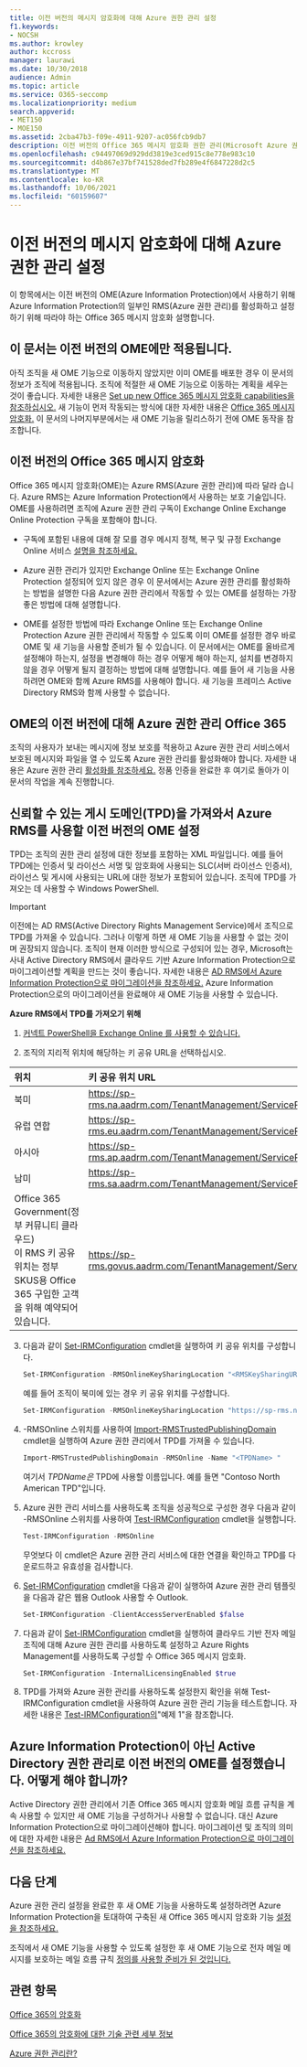 ```yaml
---
title: 이전 버전의 메시지 암호화에 대해 Azure 권한 관리 설정
f1.keywords:
- NOCSH
ms.author: krowley
author: kccross
manager: laurawi
ms.date: 10/30/2018
audience: Admin
ms.topic: article
ms.service: O365-seccomp
ms.localizationpriority: medium
search.appverid:
- MET150
- MOE150
ms.assetid: 2cba47b3-f09e-4911-9207-ac056fcb9db7
description: 이전 버전의 Office 365 메시지 암호화 권한 관리(Microsoft Azure 권한 관리)에 따라 Windows Azure Active Directory 있습니다.
ms.openlocfilehash: c94497069d929dd3819e3ced915c8e778e983c10
ms.sourcegitcommit: d4b867e37bf741528ded7fb289e4f6847228d2c5
ms.translationtype: MT
ms.contentlocale: ko-KR
ms.lasthandoff: 10/06/2021
ms.locfileid: "60159607"
---
```

# <a name="set-up-azure-rights-management-for-the-previous-version-of-message-encryption"></a>이전 버전의 메시지 암호화에 대해 Azure 권한 관리 설정

이 항목에서는 이전 버전의 OME(Azure Information Protection)에서 사용하기 위해 Azure Information Protection의 일부인 RMS(Azure 권한 관리)를 활성화하고 설정하기 위해 따라야 하는 Office 365 메시지 암호화 설명합니다.

## <a name="this-article-only-applies-to-the-previous-version-of-ome"></a>이 문서는 이전 버전의 OME에만 적용됩니다.

아직 조직을 새 OME 기능으로 이동하지 않았지만 이미 OME를 배포한 경우 이 문서의 정보가 조직에 적용됩니다. 조직에 적절한 새 OME 기능으로 이동하는 계획을 세우는 것이 좋습니다. 자세한 내용은 [Set up new Office 365 메시지 암호화 capabilities을 참조하십시오.](set-up-new-message-encryption-capabilities.md) 새 기능이 먼저 작동되는 방식에 대한 자세한 내용은 [Office 365 메시지 암호화.](ome.md) 이 문서의 나머지부분에서는 새 OME 기능을 릴리스하기 전에 OME 동작을 참조합니다.

## <a name="prerequisites-for-using-the-previous-version-of-office-365-message-encryption"></a>이전 버전의 Office 365 메시지 암호화
<a name="warmprereqs"> </a>

Office 365 메시지 암호화(OME)는 Azure RMS(Azure 권한 관리)에 따라 달라 습니다. Azure RMS는 Azure Information Protection에서 사용하는 보호 기술입니다. OME를 사용하려면 조직에 Azure 권한 관리 구독이 Exchange Online Exchange Online Protection 구독을 포함해야 합니다.
  
- 구독에 포함된 내용에 대해 잘 모를 경우 메시지 정책, 복구 및 규정 Exchange Online 서비스 [설명을 참조하세요.](/office365/servicedescriptions/exchange-online-service-description/message-policy-and-compliance)

- Azure 권한 관리가 있지만 Exchange Online 또는 Exchange Online Protection 설정되어 있지 않은 경우 이 문서에서는 Azure 권한 관리를 활성화하는 방법을 설명한 다음 Azure 권한 관리에서 작동할 수 있는 OME를 설정하는 가장 좋은 방법에 대해 설명합니다.

- OME를 설정한 방법에 따라 Exchange Online 또는 Exchange Online Protection Azure 권한 관리에서 작동할 수 있도록 이미 OME를 설정한 경우 바로 OME 및 새 기능을 사용할 준비가 될 수 있습니다. 이 문서에서는 OME를 올바르게 설정해야 하는지, 설정을 변경해야 하는 경우 어떻게 해야 하는지, 설치를 변경하지 않을 경우 어떻게 될지 결정하는 방법에 대해 설명합니다. 예를 들어 새 기능을 사용하려면 OME와 함께 Azure RMS를 사용해야 합니다. 새 기능을 프레미스 Active Directory RMS와 함께 사용할 수 없습니다.

## <a name="activate-azure-rights-management-for--the-previous-version-of-ome-in-office-365"></a>OME의 이전 버전에 대해 Azure 권한 관리 Office 365

조직의 사용자가 보내는 메시지에 정보 보호를 적용하고 Azure 권한 관리 서비스에서 보호된 메시지와 파일을 열 수 있도록 Azure 권한 관리를 활성화해야 합니다. 자세한 내용은 Azure 권한 관리 [활성화를 참조하세요.](/azure/information-protection/activate-service) 정품 인증을 완료한 후 여기로 돌아가 이 문서의 작업을 계속 진행합니다.
  
## <a name="set-up-the-previous-version-of-ome-to-use-azure-rms-by-importing-trusted-publishing-domains-tpds"></a>신뢰할 수 있는 게시 도메인(TPD)을 가져와서 Azure RMS를 사용할 이전 버전의 OME 설정

TPD는 조직의 권한 관리 설정에 대한 정보를 포함하는 XML 파일입니다. 예를 들어 TPD에는 인증서 및 라이선스 서명 및 암호화에 사용되는 SLC(서버 라이선스 인증서), 라이선스 및 게시에 사용되는 URL에 대한 정보가 포함되어 있습니다. 조직에 TPD를 가져오는 데 사용할 수 Windows PowerShell.
  
> [!IMPORTANT]
> 이전에는 AD RMS(Active Directory Rights Management Service)에서 조직으로 TPD를 가져올 수 있습니다. 그러나 이렇게 하면 새 OME 기능을 사용할 수 없는 것이 며 권장되지 않습니다. 조직이 현재 이러한 방식으로 구성되어 있는 경우, Microsoft는 사내 Active Directory RMS에서 클라우드 기반 Azure Information Protection으로 마이그레이션할 계획을 만드는 것이 좋습니다. 자세한 내용은 [AD RMS에서 Azure Information Protection으로 마이그레이션을 참조하세요.](/information-protection/plan-design/migrate-from-ad-rms-to-azure-rms) Azure Information Protection으로의 마이그레이션을 완료해야 새 OME 기능을 사용할 수 있습니다.
  
 **Azure RMS에서 TPD를 가져오기 위해**
  
1. [커넥트 PowerShell을 Exchange Online 를 사용할 수 있습니다.](/powershell/exchange/connect-to-exchange-online-powershell)

2. 조직의 지리적 위치에 해당하는 키 공유 URL을 선택하십시오.

|**위치**|**키 공유 위치 URL**|
|:-----|:-----|
|북미  <br/> |https://sp-rms.na.aadrm.com/TenantManagement/ServicePartner.svc  <br/> |
|유럽 연합  <br/> |https://sp-rms.eu.aadrm.com/TenantManagement/ServicePartner.svc  <br/> |
|아시아  <br/> |https://sp-rms.ap.aadrm.com/TenantManagement/ServicePartner.svc  <br/> |
|남미  <br/> |https://sp-rms.sa.aadrm.com/TenantManagement/ServicePartner.svc  <br/> |
|Office 365 Government(정부 커뮤니티 클라우드)  <br/> 이 RMS 키 공유 위치는 정부 SKUS용 Office 365 구입한 고객을 위해 예약되어 있습니다.  <br/> |https://sp-rms.govus.aadrm.com/TenantManagement/ServicePartner.svc  <br/> |
  
3. 다음과 같이 [Set-IRMConfiguration](/powershell/module/exchange/set-irmconfiguration) cmdlet을 실행하여 키 공유 위치를 구성합니다. 

   ```powershell
   Set-IRMConfiguration -RMSOnlineKeySharingLocation "<RMSKeySharingURL >"
   ```
  
   예를 들어 조직이 북미에 있는 경우 키 공유 위치를 구성합니다.

   ```powershell
   Set-IRMConfiguration -RMSOnlineKeySharingLocation "https://sp-rms.na.aadrm.com/TenantManagement/ServicePartner.svc"
   ```

4. -RMSOnline 스위치를 사용하여 [Import-RMSTrustedPublishingDomain](/powershell/module/exchange/import-rmstrustedpublishingdomain) cmdlet을 실행하여 Azure 권한 관리에서 TPD를 가져올 수 있습니다. 

   ```powershell
   Import-RMSTrustedPublishingDomain -RMSOnline -Name "<TPDName> "
   ```

   여기서  *TPDName은*  TPD에 사용할 이름입니다. 예를 들면 "Contoso North American TPD"입니다. 

5. Azure 권한 관리 서비스를 사용하도록 조직을 성공적으로 구성한 경우 다음과 같이 -RMSOnline 스위치를 사용하여 [Test-IRMConfiguration](/powershell/module/exchange/test-irmconfiguration) cmdlet을 실행합니다.

   ```powershell
   Test-IRMConfiguration -RMSOnline
   ```

   무엇보다 이 cmdlet은 Azure 권한 관리 서비스에 대한 연결을 확인하고 TPD를 다운로드하고 유효성을 검사합니다.

6. [Set-IRMConfiguration](/powershell/module/exchange/set-irmconfiguration) cmdlet을 다음과 같이 실행하여 Azure 권한 관리 템플릿을 다음과 같은 웹용 Outlook 사용할 수 Outlook. 

   ```powershell
   Set-IRMConfiguration -ClientAccessServerEnabled $false
   ```

7. 다음과 같이 [Set-IRMConfiguration](/powershell/module/exchange/set-irmconfiguration) cmdlet을 실행하여 클라우드 기반 전자 메일 조직에 대해 Azure 권한 관리를 사용하도록 설정하고 Azure Rights Management를 사용하도록 구성할 수 Office 365 메시지 암호화.

   ```powershell
   Set-IRMConfiguration -InternalLicensingEnabled $true
   ```

8. TPD를 가져와 Azure 권한 관리를 사용하도록 설정한지 확인을 위해 Test-IRMConfiguration cmdlet을 사용하여 Azure 권한 관리 기능을 테스트합니다. 자세한 내용은 [Test-IRMConfiguration의](/powershell/module/exchange/test-irmconfiguration)"예제 1"을 참조합니다.

## <a name="i-have-the-previous-version-of-ome-set-up-with-active-directory-rights-management-not-azure-information-protection-what-do-i-do"></a>Azure Information Protection이 아닌 Active Directory 권한 관리로 이전 버전의 OME를 설정했습니다. 어떻게 해야 합니까?
<a name="importTPDs"> </a>

Active Directory 권한 관리에서 기존 Office 365 메시지 암호화 메일 흐름 규칙을 계속 사용할 수 있지만 새 OME 기능을 구성하거나 사용할 수 없습니다. 대신 Azure Information Protection으로 마이그레이션해야 합니다. 마이그레이션 및 조직의 의미에 대한 자세한 내용은 [Ad RMS에서 Azure Information Protection으로 마이그레이션을 참조하세요.](/information-protection/deploy-use/prepare-environment-adrms)
  
## <a name="next-steps"></a>다음 단계
<a name="importTPDs"> </a>

Azure 권한 관리 설정을 완료한 후 새 OME 기능을 사용하도록 설정하려면 Azure Information Protection을 토대하여 구축된 새 Office 365 메시지 암호화 기능 [설정을 참조하세요.](./set-up-new-message-encryption-capabilities.md)
  
조직에서 새 OME 기능을 사용할 수 있도록 설정한 후 새 OME 기능으로 전자 메일 메시지를 보호하는 메일 흐름 규칙 [정의를 사용할 준비가 된 것입니다.](define-mail-flow-rules-to-encrypt-email.md)
  
## <a name="related-topics"></a>관련 항목
<a name="importTPDs"> </a>

[Office 365의 암호화](encryption.md)
  
[Office 365의 암호화에 대한 기술 관련 세부 정보](technical-reference-details-about-encryption.md)
  
[Azure 권한 관리란?](/information-protection/understand-explore/what-is-azure-rms)